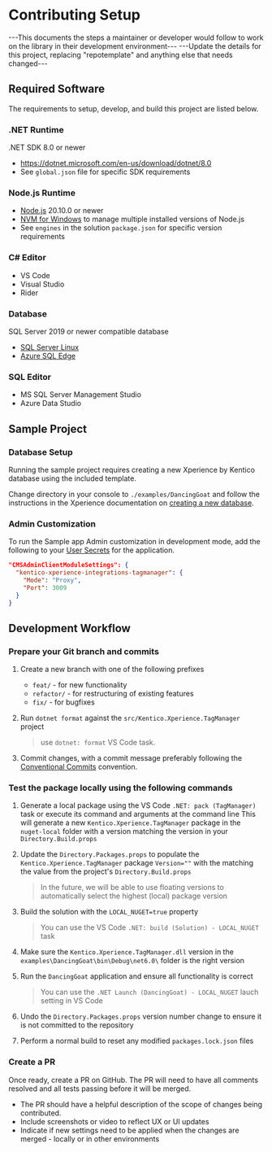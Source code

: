 # Contributing Setup

---This documents the steps a maintainer or developer would follow to work on the library in their development environment---
---Update the details for this project, replacing "repotemplate" and anything else that needs changed---

## Required Software

The requirements to setup, develop, and build this project are listed below.

### .NET Runtime

.NET SDK 8.0 or newer

- <https://dotnet.microsoft.com/en-us/download/dotnet/8.0>
- See `global.json` file for specific SDK requirements

### Node.js Runtime

- [Node.js](https://nodejs.org/en/download) 20.10.0 or newer
- [NVM for Windows](https://github.com/coreybutler/nvm-windows) to manage multiple installed versions of Node.js
- See `engines` in the solution `package.json` for specific version requirements

### C# Editor

- VS Code
- Visual Studio
- Rider

### Database

SQL Server 2019 or newer compatible database

- [SQL Server Linux](https://learn.microsoft.com/en-us/sql/linux/sql-server-linux-setup?view=sql-server-ver15)
- [Azure SQL Edge](https://learn.microsoft.com/en-us/azure/azure-sql-edge/disconnected-deployment)

### SQL Editor

- MS SQL Server Management Studio
- Azure Data Studio

## Sample Project

### Database Setup

Running the sample project requires creating a new Xperience by Kentico database using the included template.

Change directory in your console to `./examples/DancingGoat` and follow the instructions in the Xperience
documentation on [creating a new database](https://docs.xperience.io/xp26/developers-and-admins/installation#Installation-CreatetheprojectdatabaseCreateProjectDatabase).

### Admin Customization

To run the Sample app Admin customization in development mode, add the following to your [User Secrets](https://learn.microsoft.com/en-us/aspnet/core/security/app-secrets?view=aspnetcore-7.0&tabs=windows#secret-manager) for the application.

```json
"CMSAdminClientModuleSettings": {
  "kentico-xperience-integrations-tagmanager": {
    "Mode": "Proxy",
    "Port": 3009
  }
}
```

## Development Workflow

### Prepare your Git branch and commits

1. Create a new branch with one of the following prefixes

   - `feat/` - for new functionality
   - `refactor/` - for restructuring of existing features
   - `fix/` - for bugfixes

1. Run `dotnet format` against the `src/Kentico.Xperience.TagManager` project

   > use `dotnet: format` VS Code task.

1. Commit changes, with a commit message preferably following the [Conventional Commits](https://www.conventionalcommits.org/en/v1.0.0/#summary) convention.

### Test the package locally using the following commands

1. Generate a local package using the VS Code `.NET: pack (TagManager)` task or execute its command and arguments at the command line
   This will generate a new `Kentico.Xperience.TagManager` package in the `nuget-local` folder with a version matching the version in your `Directory.Build.props`

1. Update the `Directory.Packages.props` to populate the `Kentico.Xperience.TagManager` package `Version=""` with the matching the value from the project's `Directory.Build.props`

   > In the future, we will be able to use floating versions to automatically select the highest (local) package version

1. Build the solution with the `LOCAL_NUGET=true` property

   > You can use the VS Code `.NET: build (Solution) - LOCAL_NUGET` task

1. Make sure the `Kentico.Xperience.TagManager.dll` version in the `examples\DancingGoat\bin\Debug\net6.0\` folder is the right version

1. Run the `DancingGoat` application and ensure all functionality is correct

   > You can use the `.NET Launch (DancingGoat) - LOCAL_NUGET` lauch setting in VS Code

1. Undo the `Directory.Packages.props` version number change to ensure it is not committed to the repository

1. Perform a normal build to reset any modified `packages.lock.json` files

### Create a PR

Once ready, create a PR on GitHub. The PR will need to have all comments resolved and all tests passing before it will be merged.

- The PR should have a helpful description of the scope of changes being contributed.
- Include screenshots or video to reflect UX or UI updates
- Indicate if new settings need to be applied when the changes are merged - locally or in other environments
